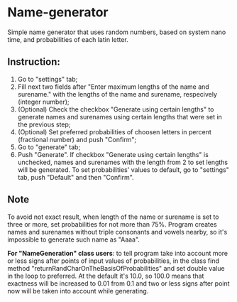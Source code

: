 # Name-generator
Simple name generator that uses random numbers, based on system nano time, and probabilities of each latin letter.

## Instruction:
1. Go to "settings" tab;
2. Fill next two fields after "Enter maximum lengths of the name and surename." with the lengths of the name and surename, respecively (integer number);
3. (Optional) Check the checkbox "Generate using certain lengths" to generate names and surenames using certain lengths that were set in the previous step;
4. (Optional) Set preferred probabilities of choosen letters in percent (fractional number) and push "Confirm";
5. Go to "generate" tab;
6. Push "Generate". If checkbox "Generate using certain lengths" is unchecked, names and surenames with the length from 2 to set lengths will be generated.
To set probabilities' values to default, go to "settings" tab, push "Default" and then "Confirm".

## Note
To avoid not exact result, when length of the name or surename is set to three or more, set probabilities for not more than 75%. Program creates names and surenames without triple consonants and vowels nearby, so it's impossible to generate such name as "Aaaa".

**For "NameGeneration" class users**:
to tell program take into account more or less signs after points of input values of probabilities, in the class find  method "returnRandCharOnTheBasisOfProbabilities" and set double value in the loop to preferred. At the default it's 10.0, so 100.0 means that exactness will be increased to 0.01 from 0.1 and two or less signs after point now will be taken into account while generating.
